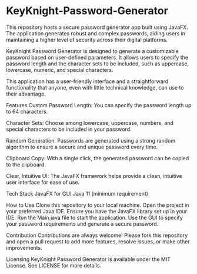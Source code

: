 # KeyKnight-Password-Generator

This repository hosts a secure password generator app built using JavaFX. The application generates robust and complex passwords, aiding users in maintaining a higher level of security across their digital platforms.

KeyKnight Password Generator is designed to generate a customizable password based on user-defined parameters. It allows users to specify the password length and the character sets to be included, such as uppercase, lowercase, numeric, and special characters.

This application has a user-friendly interface and a straightforward functionality that anyone, even with little technical knowledge, can use to their advantage.

Features
Custom Password Length: You can specify the password length up to 64 characters.

Character Sets: Choose among lowercase, uppercase, numbers, and special characters to be included in your password.

Random Generation: Passwords are generated using a strong random algorithm to ensure a secure and unique password every time.

Clipboard Copy: With a single click, the generated password can be copied to the clipboard.

Clear, Intuitive UI: The JavaFX framework helps provide a clean, intuitive user interface for ease of use.

Tech Stack
JavaFX for GUI
Java 11 (minimum requirement)

How to Use
Clone this repository to your local machine.
Open the project in your preferred Java IDE.
Ensure you have the JavaFX library set up in your IDE.
Run the Main.java file to start the application.
Use the GUI to specify your password requirements and generate a secure password.

Contribution
Contributions are always welcome! Please fork this repository and open a pull request to add more features, resolve issues, or make other improvements.

Licensing
KeyKnight Password Generator is available under the MIT License. See LICENSE for more details.
